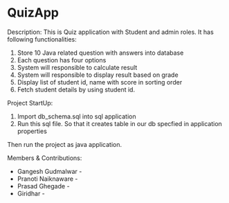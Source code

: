 # QuizApp

Description:
This is Quiz application with Student and admin roles.
It has following functionalities:
1. Store 10 Java related question with answers into database
2. Each question has four options
3. System will responsible to calculate result
4. System will responsible to display result based on grade
5. Display list of student id, name with score in sorting order
6. Fetch student details by using student id.

Project StartUp:
1. Import db_schema.sql into sql application
2. Run this sql file.
So that it creates table in our db specfied in application properties

Then run the project as java application.

Members & Contributions:
 - Gangesh Gudmalwar  - 
 - Pranoti Naiknaware -
 - Prasad Ghegade     -
 - Giridhar           -